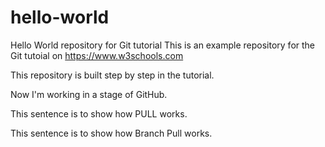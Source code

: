 # hello-world
Hello World repository for Git tutorial
This is an example repository for the Git tutoial on https://www.w3schools.com

This repository is built step by step in the tutorial.

Now I'm working in a stage of GitHub.

This sentence is to show how PULL works.

This sentence is to show how Branch Pull works.
